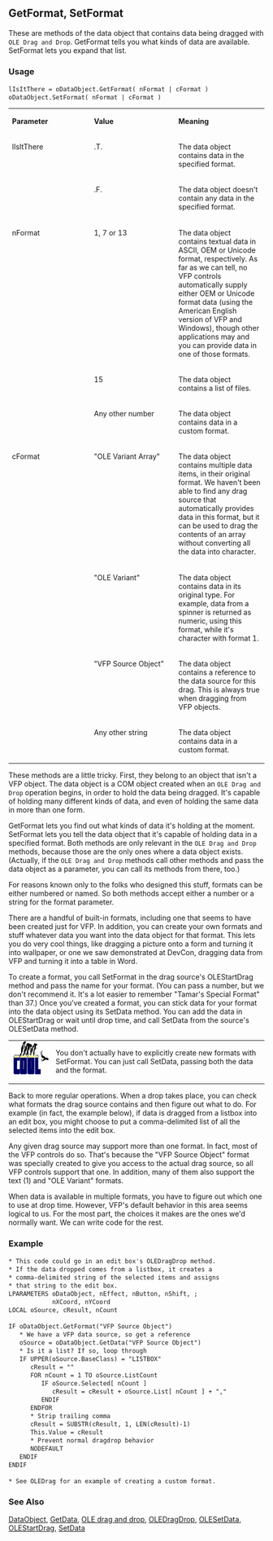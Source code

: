 ## GetFormat, SetFormat

These are methods of the data object that contains data being dragged with `OLE Drag and Drop`. GetFormat tells you what kinds of data are available. SetFormat lets you expand that list.

### Usage

```foxpro
lIsItThere = oDataObject.GetFormat( nFormat | cFormat )
oDataObject.SetFormat( nFormat | cFormat )
```
<table>
<tr>
  <td width="32%" valign="top">
  <p><b>Parameter</b></p>
  </td>
  <td width="23%" valign="top">
  <p><b>Value</b></p>
  </td>
  <td width="45%" valign="top">
  <p><b>Meaning</b></p>
  </td>
 </tr>
<tr>
  <td width="32%" rowspan="2" valign="top">
  <p>lIsItThere</p>
  &nbsp;</td>
  <td width="23%" valign="top">
  <p>.T.</p>
  </td>
  <td width="45%" valign="top">
  <p>The data object contains data in the specified format.</p>
  </td>
 </tr>
<tr>
  <td width="33%" valign="top">
  <p>.F.</p>
  </td>
  <td width="67%" valign="top">
  <p>The data object doesn't contain any data in the specified format.</p>
  </td>
 </tr>
<tr>
  <td width="32%" rowspan="3" valign="top">
  <p>nFormat</p>
  </td>
  <td width="23%" valign="top">
  <p>1, 7 or 13</p>
  </td>
  <td width="45%" valign="top">
  <p>The data object contains textual data in ASCII, OEM or Unicode format, respectively. As far as we can tell, no VFP controls automatically supply either OEM or Unicode format data (using the American English version of VFP and Windows), though other applications may and you can provide data in one of those formats.</p>
  </td>
 </tr>
<tr>
  <td width="33%" valign="top">
  <p>15</p>
  </td>
  <td width="67%" valign="top">
  <p>The data object contains a list of files. </p>
  </td>
 </tr>
<tr>
  <td width="33%" valign="top">
  <p>Any other number</p>
  </td>
  <td width="67%" valign="top">
  <p>The data object contains data in a custom format.</p>
  </td>
 </tr>
<tr>
  <td width="32%" rowspan="4" valign="top">
  <p>cFormat</p>
  </td>
  <td width="23%" valign="top">
  <p>&quot;OLE Variant Array&quot;</p>
  </td>
  <td width="45%" valign="top">
  <p>The data object contains multiple data items, in their original format. We haven't been able to find any drag source that automatically provides data in this format, but it can be used to drag the contents of an array without converting all the data into character.</p>
  </td>
 </tr>
<tr>
  <td width="33%" valign="top">
  <p>&quot;OLE Variant&quot;</p>
  </td>
  <td width="67%" valign="top">
  <p>The data object contains data in its original type. For example, data from a spinner is returned as numeric, using this format, while it's character with format 1.</p>
  </td>
 </tr>
<tr>
  <td width="33%" valign="top">
  <p>&quot;VFP Source Object&quot;</p>
  </td>
  <td width="67%" valign="top">
  <p>The data object contains a reference to the data source for this drag. This is always true when dragging from VFP objects.</p>
  </td>
 </tr>
<tr>
  <td width="33%" valign="top">
  <p>Any other string</p>
  </td>
  <td width="67%" valign="top">
  <p>The data object contains data in a custom format.</p>
  </td>
 </tr>
</table>

These methods are a little tricky. First, they belong to an object that isn't a VFP object. The data object is a COM object created when an `OLE Drag and Drop` operation begins, in order to hold the data being dragged. It's capable of holding many different kinds of data, and even of holding the same data in more than one form. 

GetFormat lets you find out what kinds of data it's holding at the moment. SetFormat lets you tell the data object that it's capable of holding data in a specified format. Both methods are only relevant in the `OLE Drag and Drop` methods, because those are the only ones where a data object exists. (Actually, if the `OLE Drag and Drop` methods call other methods and pass the data object as a parameter, you can call its methods from there, too.)

For reasons known only to the folks who designed this stuff, formats can be either numbered or named. So both methods accept either a number or a string for the format parameter. 

There are a handful of built-in formats, including one that seems to have been created just for VFP. In addition, you can create your own formats and stuff whatever data you want into the data object for that format. This lets you do very cool things, like dragging a picture onto a form and turning it into wallpaper, or one we saw demonstrated at DevCon, dragging data from VFP and turning it into a table in Word. 

To create a format, you call SetFormat in the drag source's OLEStartDrag method and pass the name for your format. (You can pass a number, but we don't recommend it. It's a lot easier to remember "Tamar's Special Format" than 37.) Once you've created a format, you can stick data for your format into the data object using its SetData method. You can add the data in OLEStartDrag or wait until drop time, and call SetData from the source's OLESetData method.

<table>
<tr>
  <td width="17%" valign="top">
<img width="114" height="66" src="cool.gif">
  </td>
  <td width="83%">
  <p>You don't actually have to explicitly create new formats with SetFormat. You can just call SetData, passing both the data and the format.</p>
  </td>
 </tr>
</table>

 Back to more regular operations. When a drop takes place, you can check what formats the drag source contains and then figure out what to do. For example (in fact, the example below), if data is dragged from a listbox into an edit box, you might choose to put a comma-delimited list of all the selected items into the edit box.

Any given drag source may support more than one format. In fact, most of the VFP controls do so. That's because the "VFP Source Object" format was specially created to give you access to the actual drag source, so all VFP controls support that one. In addition, many of them also support the text (1) and "OLE Variant" formats. 

When data is available in multiple formats, you have to figure out which one to use at drop time. However, VFP's default behavior in this area seems logical to us. For the most part, the choices it makes are the ones we'd normally want. We can write code for the rest.

### Example

```foxpro
* This code could go in an edit box's OLEDragDrop method.
* If the data dropped comes from a listbox, it creates a
* comma-delimited string of the selected items and assigns
* that string to the edit box.
LPARAMETERS oDataObject, nEffect, nButton, nShift, ;
            nXCoord, nYCoord
LOCAL oSource, cResult, nCount

IF oDataObject.GetFormat("VFP Source Object")
   * We have a VFP data source, so get a reference
   oSource = oDataObject.GetData("VFP Source Object")
   * Is it a list? If so, loop through
   IF UPPER(oSource.BaseClass) = "LISTBOX"
      cResult = ""
      FOR nCount = 1 TO oSource.ListCount
         IF oSource.Selected[ nCount ]
            cResult = cResult + oSource.List[ nCount ] + ","
         ENDIF
      ENDFOR
      * Strip trailing comma
      cResult = SUBSTR(cResult, 1, LEN(cResult)-1)
      This.Value = cResult
      * Prevent normal dragdrop behavior
      NODEFAULT
   ENDIF
ENDIF

* See OLEDrag for an example of creating a custom format.
```
### See Also

[DataObject](s4g770.md), [GetData](s4g776.md), [OLE drag and drop](s4g830.md), [OLEDragDrop](s4g823.md), [OLESetData](s4g829.md), [OLEStartDrag](s4g824.md), [SetData](s4g776.md)